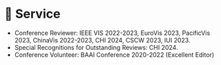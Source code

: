 # 📖 Service

-	Conference Reviewer: IEEE VIS 2022-2023, EuroVis 2023, PacificVis 2023, ChinaVis 2022-2023, CHI 2024, CSCW 2023, IUI 2023.
-   Special Recognitions for Outstanding Reviews: CHI 2024.
-	Conference Volunteer: BAAI Conference 2020-2022 (Excellent Editor)


